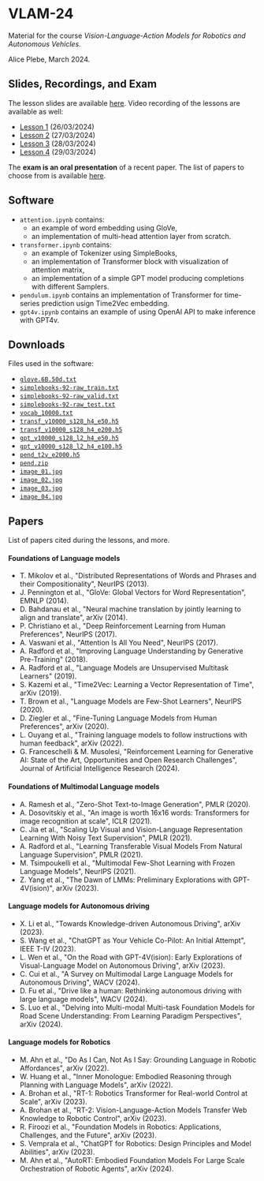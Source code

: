 # VLAM-24

Material for the course *Vision-Language-Action Models for Robotics and Autonomous Vehicles*.

Alice Plebe, March 2024.

## Slides, Recordings, and Exam

The lesson slides are available 
[here](https://www.dropbox.com/scl/fi/j9kxntxrj519jortstimm/slides.pdf?rlkey=j2enserwm8kkw1urn09kjimaz&dl=0).
Video recording of the lessons are available as well:

- [Lesson 1](https://www.dropbox.com/scl/fi/9sn950gk5ubpfvuqim3xw/lesson_01.mp4?rlkey=j49hc384f11dyn0d5300vjvnf&dl=0) (26/03/2024)
- [Lesson 2](https://www.dropbox.com/scl/fi/qllork1xrf7ssypjpljbr/lesson_02.mp4?rlkey=hrfidmbag3ug6l91sc6sqrken&dl=0) (27/03/2024)
- [Lesson 3](https://www.dropbox.com/scl/fi/hififujw7vw24ie6cyor9/lesson_03.mp4?rlkey=bu6ltdsfnlie6bqn53fneup34&dl=0) (28/03/2024)
- [Lesson 4](https://www.dropbox.com/scl/fi/75jb3t2dmeu3qnmd1npsd/lesson_04.mp4?rlkey=izxf5wnhm88tqlgi7ancbgj00&dl=0) (29/03/2024)

The **exam is an oral presentation** of a recent paper.
The list of papers to choose from is available [here](https://docs.google.com/spreadsheets/d/1_BlpGtml7ehKrvqoQ4U4G6oNvlb4T7-adD69wPUzOso).

## Software

- `attention.ipynb` contains:
	- an example of word embedding using GloVe,
	- an implementation of multi-head attention layer from scratch.
- `transformer.ipynb` contains:
	- an example of Tokenizer using SimpleBooks,
	- an implementation of Transformer block with visualization of attention matrix,
	-  an implementation of a simple GPT model producing completions with different Samplers.
- `pendulum.ipynb` contains an implementation of Transformer for time-series prediction usign Time2Vec embedding.
- `gpt4v.ipynb` contains an example of using OpenAI API to make inference with GPT4v.

## Downloads
Files used in the software:

- [`glove.6B.50d.txt`](https://www.dropbox.com/scl/fi/y328s9lbz8c9glp7al02p/glove.6B.50d.txt?rlkey=m81pwe06f8tpb947fl3y78nlo&dl=0)
- [`simplebooks-92-raw_train.txt`](https://www.dropbox.com/scl/fi/r6vnn7vccpvscvmzabmvf/simplebooks-92-raw_train.txt?rlkey=thwnurvjrda737sr8283qpdkg&dl=0)
- [`simplebooks-92-raw_valid.txt`](https://www.dropbox.com/scl/fi/txlel36qe8nxz7jth95xp/simplebooks-92-raw_valid.txt?rlkey=8sdbtycdx2ppokcybaolvrx7j&dl=0)
- [`simplebooks-92-raw_test.txt`](https://www.dropbox.com/scl/fi/3j9eifu45sdwnhof3r63q/simplebooks-92-raw_test.txt?rlkey=5c8z385wsu925h9zugz7p2d8v&dl=0)
- [`vocab_10000.txt`](https://www.dropbox.com/scl/fi/aix95cadh32i9ylzjzz0m/vocab_10000.txt?rlkey=qcwpxhw34c8z2x7hue37zu79d&dl=0)
- [`transf_v10000_s128_h4_e50.h5`](https://www.dropbox.com/scl/fi/la654e3fsjfn6iwrlmm1d/transf_v10000_s128_h4_e50.h5?rlkey=9qkdroty1i2l9lu1euaxjtkvg&dl=0)
- [`transf_v10000_s128_h4_e200.h5`](https://www.dropbox.com/scl/fi/tvevf1ocgatw2v0nl624f/transf_v10000_s128_h4_e200.h5?rlkey=0pxwmhyicvkyxdae3jsc0znsb&dl=0)
- [`gpt_v10000_s128_l2_h4_e50.h5`](https://www.dropbox.com/scl/fi/ryn31mv5ne6k9mc18kffh/gpt_v10000_s128_l2_h4_e50.h5?rlkey=p8x4bhe5oxb8lpw3f54i970ud&dl=0)
- [`gpt_v10000_s128_l2_h4_e100.h5`](https://www.dropbox.com/scl/fi/ie0y2rk65z2encjhj203x/gpt_v10000_s128_l2_h4_e100.h5?rlkey=xo46jcgl1qywu5fm9bpzclg0z&dl=0)
- [`pend_t2v_e2000.h5`](https://www.dropbox.com/scl/fi/fgsfklo5z944acm6l0nu3/pend_t2v_e2000.h5?rlkey=ej6uqo6tpggmtn204r88vg6fu&dl=0)
- [`pend.zip`](https://www.dropbox.com/scl/fi/ell5z8bje172n0c6st0e3/pend.zip?rlkey=t5mxsl2cev6xbugogcd3ej028&dl=0)
- [`image_01.jpg`](https://www.dropbox.com/scl/fi/5fkn00h925xjf51jcodcj/c1.jpg?rlkey=2a7kjoqphqaz5mt1wl3c5bp4i&dl=0)
- [`image_02.jpg`](https://www.dropbox.com/scl/fi/s5089zy9pt5ed10ocn46y/c2.jpg?rlkey=01qndot441zgst8g8cdz0emqw&dl=0)
- [`image_03.jpg`](https://www.dropbox.com/scl/fi/u65cc3yaz91y45yu28eq8/c3.jpg?rlkey=6ynt5npd51k5z0zqy2k4s17fe&dl=0)
- [`image_04.jpg`](https://www.dropbox.com/scl/fi/djmfggr7ho1os4nihkzg5/c6.jpeg?rlkey=hdp41x87gac6pvggn7rgf989v&dl=0)


## Papers

List of papers cited during the lessons, and more.

#### Foundations of Language models

- T. Mikolov et al., "Distributed Representations of Words and Phrases and their Compositionality", NeurIPS (2013).
- J. Pennington et al., "GloVe: Global Vectors for Word Representation", EMNLP (2014).
- D. Bahdanau et al., "Neural machine translation by jointly learning to align and translate", arXiv (2014).
- P. Christiano et al., "Deep Reinforcement Learning from Human Preferences", NeurIPS (2017).
- A. Vaswani et al., "Attention Is All You Need", NeurIPS (2017).
- A. Radford et al., "Improving Language Understanding by Generative Pre-Training" (2018).
- A. Radford et al., "Language Models are Unsupervised Multitask Learners" (2019).
- S. Kazemi et al., "Time2Vec: Learning a Vector Representation of Time", arXiv (2019).
- T. Brown et al., "Language Models are Few-Shot Learners", NeurIPS (2020).
- D. Ziegler et al., "Fine-Tuning Language Models from Human Preferences", arXiv (2020).
- L. Ouyang et al., "Training language models to follow instructions with human feedback", arXiv (2022).
- G. Franceschelli & M. Musolesi, "Reinforcement Learning for Generative AI: State of the Art, Opportunities and Open Research Challenges", Journal of Artificial Intelligence Research (2024).

#### Foundations of Multimodal Language models

- A. Ramesh et al., "Zero-Shot Text-to-Image Generation", PMLR (2020).
- A. Dosovitskiy et al., "An image is worth 16x16 words: Transformers for image recognition at scale", ICLR (2021).
- C. Jia et al., "Scaling Up Visual and Vision-Language Representation Learning With Noisy Text Supervision", PMLR (2021).
- A. Radford et al., "Learning Transferable Visual Models From Natural Language Supervision", PMLR (2021).
- M. Tsimpoukelli et al., "Multimodal Few-Shot Learning with Frozen Language Models", NeurIPS (2021).
- Z. Yang et al., "The Dawn of LMMs: Preliminary Explorations with GPT-4V(ision)", arXiv (2023).

#### Language models for Autonomous driving

- X. Li et al., "Towards Knowledge-driven Autonomous Driving", arXiv (2023).
- S. Wang et al., "ChatGPT as Your Vehicle Co-Pilot: An
Initial Attempt", IEEE T-IV (2023).
- L. Wen et al., "On the Road with GPT-4V(ision): Early Explorations of Visual-Language Model on Autonomous Driving", arXiv (2023).
- C. Cui et al., "A Survey on Multimodal Large Language Models for Autonomous Driving", WACV (2024).
- D. Fu et al., "Drive like a human: Rethinking autonomous driving with large language models", WACV (2024).
- S. Luo et al., "Delving into Multi-modal Multi-task Foundation Models for Road Scene Understanding: From Learning Paradigm Perspectives", arXiv (2024).

#### Language models for Robotics

- M. Ahn et al., "Do As I Can, Not As I Say: Grounding Language in Robotic Affordances", arXiv (2022).
- W. Huang et al., "Inner Monologue: Embodied Reasoning through Planning with Language Models", arXiv (2022).
- A. Brohan et al., "RT-1: Robotics Transformer
for Real-world Control at Scale", arXiv (2023).
- A. Brohan et al., "RT-2: Vision-Language-Action Models Transfer Web Knowledge to Robotic Control", arXiv (2023).
- R. Firoozi et al., "Foundation Models in Robotics: Applications, Challenges, and the Future", arXiv (2023).
- S. Vemprala et al., "ChatGPT for Robotics:
Design Principles and Model Abilities", arXiv (2023).
- M. Ahn et al., "AutoRT: Embodied Foundation Models For Large Scale Orchestration of Robotic Agents", arXiv (2024).

